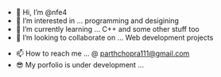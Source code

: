 - 👋 Hi, I’m @nfe4
- 👀 I’m interested in ... programming and desigining
- 🌱 I’m currently learning ... C++ and some other stuff too
- 💞️ I’m looking to collaborate on ... Web development projects
<!--- ✨ I'm current working on ... https://goalskart.com (a marketing agency website), https://kabaadbecho.in (a scrap selling web app).-->

- 📫 How to reach me ... @ parthchopra111@gmail.com
- 😎 My porfolio is under development ... 

<!---
nfe4/nfe4 is a ✨ special ✨ repository because its `README.md` (this file) appears on your GitHub profile.
You can click the Preview link to take a look at your changes.
--->

